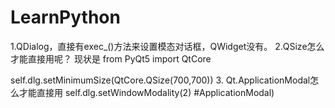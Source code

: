# LearnPython


1.QDialog，直接有exec_()方法来设置模态对话框，QWidget没有。
2.QSize怎么才能直接用呢？
  现状是 
  from PyQt5 import QtCore
  
  self.dlg.setMinimumSize(QtCore.QSize(700,700))
3. Qt.ApplicationModal怎么才能直接用
  self.dlg.setWindowModality(2) #ApplicationModal)
